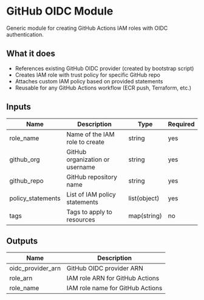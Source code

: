 # GitHub OIDC Module

Generic module for creating GitHub Actions IAM roles with OIDC authentication.

## What it does

- References existing GitHub OIDC provider (created by bootstrap script)
- Creates IAM role with trust policy for specific GitHub repo
- Attaches custom IAM policy based on provided statements
- Reusable for any GitHub Actions workflow (ECR push, Terraform, etc.)

## Inputs

| Name | Description | Type | Required |
|------|-------------|------|----------|
| role_name | Name of the IAM role to create | string | yes |
| github_org | GitHub organization or username | string | yes |
| github_repo | GitHub repository name | string | yes |
| policy_statements | List of IAM policy statements | list(object) | yes |
| tags | Tags to apply to resources | map(string) | no |

## Outputs

| Name | Description |
|------|-------------|
| oidc_provider_arn | GitHub OIDC provider ARN |
| role_arn | IAM role ARN for GitHub Actions |
| role_name | IAM role name for GitHub Actions |
